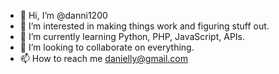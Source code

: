 - 👋 Hi, I’m @danni1200
- 👀 I’m interested in making things work and figuring stuff out.
- 🌱 I’m currently learning Python, PHP, JavaScript, APIs.
- 💞️ I’m looking to collaborate on everything.
- 📫 How to reach me danielly@gmail.com

<!---
danni1200/danni1200 is a ✨ special ✨ repository because its `README.md` (this file) appears on your GitHub profile.
You can click the Preview link to take a look at your changes.
--->
